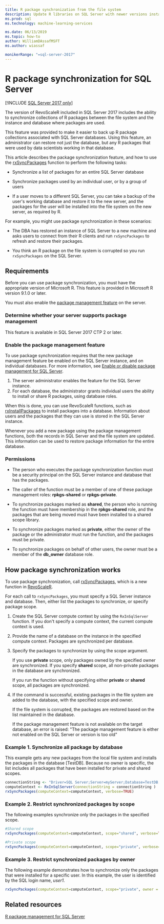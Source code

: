 ```yaml
---
title: R package synchronization from the file system
description: Update R libraries on SQL Server with newer versions installed on the file system.
ms.prod: sql
ms.technology: machine-learning-services

ms.date: 06/13/2019
ms.topic: how-to
author: WilliamDAssafMSFT
ms.author: wiassaf

monikerRange: "=sql-server-2017"
---
```


# R package synchronization for SQL Server
[!INCLUDE [SQL Server 2017 only](../../includes/applies-to-version/sqlserver2017-only.md)]

The version of RevoScaleR included in SQL Server 2017 includes the ability to synchronize collections of R packages between the file system and the instance and database where packages are used.

This feature was provided to make it easier to back up R package collections associated with SQL Server databases. Using this feature, an administrator can restore not just the database, but any R packages that were used by data scientists working in that database.

This article describes the package synchronization feature, and how to use the
[rxSyncPackages](/machine-learning-server/r-reference/revoscaler/rxsyncpackages) function to perform the following tasks:

+ Synchronize a list of packages for an entire SQL Server database

+ Synchronize packages used by an individual user, or by a group of users

+ If a user moves to a different SQL Server, you can take a backup of the user's working database and restore it to the new server, and the packages for the user will be installed into the file system on the new server, as required by R.

For example, you might use package synchronization in these scenarios:

+ The DBA has restored an instance of SQL Server to a new machine and asks users to connect from their R clients and run `rxSyncPackages` to refresh and restore their packages.

+ You think an R package on the file system is corrupted so you run `rxSyncPackages` on the SQL Server.

## Requirements

Before you can use package synchronization, you must have the appropriate version of Microsoft R. This feature is provided in Microsoft R version 9.1.0 or later. 

You must also enable the [package management feature](r-package-how-to-enable-or-disable.md) on the server.

### Determine whether your server supports package management

This feature is available in SQL Server 2017 CTP 2 or later.

### Enable the package management feature

To use package synchronization requires that the new package management feature be enabled on the SQL Server instance, and on individual databases. For more information, see [Enable or disable package management for SQL Server](r-package-how-to-enable-or-disable.md).

1. The server administrator enables the feature for the SQL Server instance.
2. For each database, the administrator grants individual users the ability to install or share R packages, using database roles.

When this is done, you can use RevoScaleR functions, such as [rxInstallPackages](/machine-learning-server/r-reference/revoscaler/rxinstallpackages) to install packages into a database.  Information about users and the packages that they can use is stored in the SQL Server instance. 

Whenever you add a new package using the package management functions, both the records in SQL Server and the file system are updated. This information can be used to restore package information for the entire database.

### Permissions

+ The person who executes the package synchronization function must be a security principal on the SQL Server instance and database that has the packages.

+ The caller of the function must be a member of one of these package management roles: **rpkgs-shared** or **rpkgs-private**.

+ To synchronize packages marked as **shared**, the person who is running the function must have membership in the **rpkgs-shared** role, and the packages that are being moved must have been installed to a shared scope library.

+ To synchronize packages marked as **private**, either the owner of the package or the administrator must run the function, and the packages must be private.

+ To synchronize packages on behalf of other users, the owner must be a member of the **db_owner** database role.

## How package synchronization works

To use package synchronization, call [rxSyncPackages](/r-server/r-reference/revoscaler/rxsyncpackages), which is a new function in
[RevoScaleR](/machine-learning-server/r-reference/revoscaler/revoscaler). 

For each call to `rxSyncPackages`, you must specify a SQL Server instance and database. Then, either list the packages to synchronize, or specify package scope.

1. Create the SQL Server compute context by using the `RxInSqlServer` function. If you don't specify a compute context, the current compute context is used.

2. Provide the name of a database on the instance in the specified compute context. Packages are synchronized per database.

3. Specify the packages to synchronize by using the scope argument.

    If you use **private** scope, only packages owned by the specified owner are synchronized. If you specify **shared** scope, all non-private packages in the database are synchronized. 
    
    If you run the function without specifying either **private** or **shared** scope, all packages are synchronized.

4. If the command is successful, existing packages in the file system are added to the database, with the specified scope and owner.

    If the file system is corrupted, the packages are restored based on the list maintained in the database.

    If the package management feature is not available on the target database, an error is raised: "The package management feature is either not enabled on the SQL Server or version is too old"

### Example 1. Synchronize all package by database

This example gets any new packages from the local file system and installs the packages in the database [TestDB]. Because no owner is specific, the list includes all packages that have been installed for private and shared scopes.

```R
connectionString <- "Driver=SQL Server;Server=myServer;Database=TestDB;Trusted_Connection=True;"
computeContext <- RxInSqlServer(connectionString = connectionString )
rxSyncPackages(computeContext=computeContext, verbose=TRUE)
```

### Example 2. Restrict synchronized packages by scope

The following examples synchronize only the packages in the specified scope.

```R
#Shared scope
rxSyncPackages(computeContext=computeContext, scope="shared", verbose=TRUE)

#Private scope
rxSyncPackages(computeContext=computeContext, scope="private", verbose=TRUE)
```

### Example 3. Restrict synchronized packages by owner

The following example demonstrates how to synchronize only the packages that were installed for a specific user. In this example, the user is identified by the SQL login name, *user1*.

```R
rxSyncPackages(computeContext=computeContext, scope="private", owner = "user1", verbose=TRUE))
```

## Related resources

[R package management for SQL Server](install-additional-r-packages-on-sql-server.md)